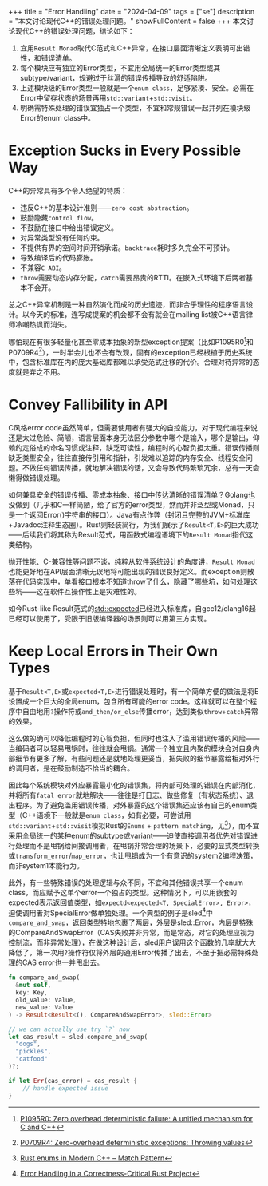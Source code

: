 +++
title = "Error Handling"
date = "2024-04-09"
tags = ["se"]
description = "本文讨论现代C++的错误处理问题。"
showFullContent = false
+++
本文讨论现代C++的错误处理问题，结论如下：
1. 宜用``Result Monad``取代C范式和C++异常，在接口层面清晰定义表明可出错性，和错误清单。
2. 每个模块应有独立的Error类型，不宜用全局统一的Error类型或其subtype/variant，规避过于丝滑的错误传播导致的舒适陷阱。
3. 上述模块级的Error类型一般就是一个``enum class``，足够紧凑、安全。必需在Error中留存状态的场景再用``std::variant``+``std::visit``。
4. 明确需特殊处理的错误宜独占一个类型，不宜和常规错误一起并列在模块级Error的enum class中。

# Exception Sucks in Every Possible Way
C++的异常具有多个令人绝望的特质：
- 违反C++的基本设计准则——``zero cost abstraction``。
- 鼓励隐藏``control flow``。
- 不鼓励在接口中给出错误定义。
- 对异常类型没有任何约束。
- 不提供有界的空间时间开销承诺。``backtrace``耗时多久完全不可预计。
- 导致编译后的代码膨胀。
- 不兼容``C ABI``。
- ``throw``需要动态内存分配，``catch``需要昂贵的RTTI。在嵌入式环境下后两者基本不会开。

总之C++异常机制是一种自然演化而成的历史遗迹，而非合乎理性的程序语言设计。以今天的标准，连写成提案的机会都不会有就会在mailing list被C++语言律师冷嘲热讽而消失。

哪怕现在有很多轻量化甚至零成本抽象的新型exception提案（比如P1095R0[^1]和P0709R4[^2]），一时半会儿也不会有改观，固有的exception已经根植于历史系统中，包含标准库在内的庞大基础库都难以承受范式迁移的代价。合理对待异常的态度就是弃之不用。

# Convey Fallibility in API 
C风格error code虽然简单，但需要使用者有强大的自控能力，对于现代编程来说还是太过危险、简陋，语言层面本身无法区分参数中哪个是输入，哪个是输出，仰赖约定俗成的命名习惯或注释，缺乏可读性，编程时的心智负担太重。错误传播则缺乏类型安全，往往直接传引用和指针，引发难以追踪的内存安全、线程安全问题。不做任何错误传播，就地解决错误的话，又会导致代码繁琐冗余，总有一天会懒得做错误处理。

如何兼具安全的错误传播、零成本抽象、接口中传达清晰的错误清单？Golang也没做到（几乎和C一样简陋，给了官方的error类型，然而并非泛型或Monad，只是一个返回Error()字符串的接口）。Java有点作弊（封闭且完整的JVM+标准库+Javadoc注释生态圈）。Rust则轻装简行，为我们展示了``Result<T,E>``的巨大成功——后续我们将其称为Result范式，用函数式编程语境下的``Result Monad``指代这类结构。

抛开性能、C-兼容性等问题不谈，纯粹从软件系统设计的角度讲，``Result Monad``也能更好地在API层面清晰无误地将可能出现的错误良好定义。而exception则散落在代码实现中，单看接口根本不知道throw了什么，隐藏了哪些坑，如何处理这些坑——这在软件互操作性上是灾难性的。

如今Rust-like Result范式的[std::expected](https://en.cppreference.com/w/cpp/utility/expected)已经进入标准库，自gcc12/clang16起已经可以使用了，受限于旧版编译器的场景则可以用第三方实现。

# Keep Local Errors in Their Own Types
基于``Result<T,E>``或``expected<T,E>``进行错误处理时，有一个简单方便的做法是将E设置成一个巨大的全局enum，包含所有可能的error code。这样就可以在整个程序中自由地用``?``操作符或``and_then/or_else``传播error，达到类似``throw``+``catch``异常的效果。

这么做的确可以降低编程时的心智负担，但同时也注入了滥用错误传播的风险——当编码者可以轻易甩锅时，往往就会甩锅。通常一个独立且内聚的模块会对自身内部细节有更多了解，有些问题还是就地处理更妥当，把失败的细节暴露给相对外行的调用者，是在鼓励制造不恰当的耦合。

因此每个系统模块对外应暴露最小化的错误集，将内部可处理的错误在内部消化，并将所有``fatal error``就地解决——往往是打日志、做些修复（有状态系统）、退出程序。为了避免滥用错误传播，对外暴露的这个错误集还应该有自己的enum类型（C++语境下一般就是``enum class``，如有必要，可尝试用``std::variant``+``std::visit``模拟Rust的``Enums`` + ``pattern matching``，见[^5]），而不宜采用全局统一的某种enum的subtype或variant——迫使直接调用者优先对错误进行处理而不是甩锅给间接调用者，在甩锅非常合理的场景下，必要的显式类型转换或``transform_error``/``map_error``，也让甩锅成为一个有意识的system2编程决策，而非system1本能行为。

此外，有一些特殊错误的处理逻辑与众不同，不宜和其他错误共享一个enum class，而应赋予这单个error一个独占的类型。这种情况下，可以用嵌套的expected表示返回值类型，如``expectd<expected<T, SpecialError>, Error>``，迫使调用者对SpecialError做单独处理。一个典型的例子是sled[^4]中``compare_and_swap``，返回类型特地包裹了两层，外层是sled::Error，内层是特殊的CompareAndSwapError（CAS失败并非异常，而是常态，对它的处理应视为控制流，而非异常处理），在做这种设计后，sled用户误用这个函数的几率就大大降低了，第一次用``?``操作符仅将外层的通用Error传播了出去，不至于把必需特殊处理的CAS error也一并甩出去。

```Rust
fn compare_and_swap(
  &mut self,
  key: Key,
  old_value: Value,
  new_value: Value
) -> Result<Result<(), CompareAndSwapError>, sled::Error>

// we can actually use try `?` now
let cas_result = sled.compare_and_swap(
  "dogs",
  "pickles",
  "catfood"
)?;

if let Err(cas_error) = cas_result {
    // handle expected issue
}
```

[^1]: [P1095R0: Zero overhead deterministic failure: A unified mechanism for C and C++](https://www.open-std.org/jtc1/sc22/wg21/docs/papers/2018/p1095r0.pdf)
[^2]: [P0709R4: Zero-overhead deterministic exceptions: Throwing values](https://www.open-std.org/jtc1/sc22/wg21/docs/papers/2019/p0709r4.pdf)
[^3]: https://michalfita.medium.com/error-handling-in-c-versus-rust-169693fa04f3
[^4]: [Error Handling in a Correctness-Critical Rust Project](https://sled.rs/errors)
[^5]: [Rust enums in Modern C++ – Match Pattern](https://thatonegamedev.com/cpp/rust-enums-in-modern-cpp-match-pattern/)